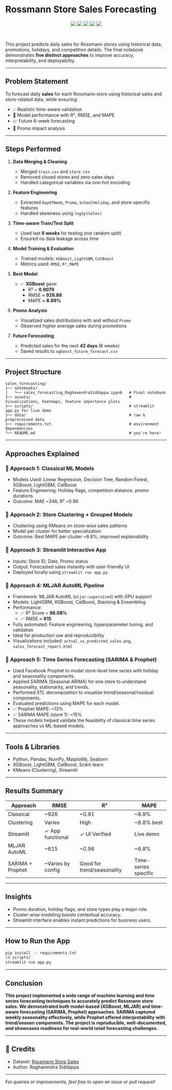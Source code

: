 # Rossmann Store Sales Forecasting 

<p align="center">
  <img src="https://img.shields.io/badge/Made%20with-Python%203.10-blue?style=flat-square&logo=python" />
  <img src="https://img.shields.io/github/last-commit/coolhead/sales-forecasting?style=flat-square" />
  <img src="https://img.shields.io/github/repo-size/coolhead/sales-forecasting?style=flat-square" />
  <img src="https://img.shields.io/github/workflow/status/coolhead/sales-forecasting/CI?label=Build&style=flat-square" />
  <img src="https://img.shields.io/badge/License-MIT-green?style=flat-square" />
</p>

<br>

This project predicts daily sales for Rossmann stores using historical data, promotions, holidays, and competition details. The final notebook demonstrates **five distinct approaches** to improve accuracy, interpretability, and deployability.

---
## Problem Statement

To forecast daily **sales** for each Rossmann store using historical sales and store-related data, while ensuring:

- 💡 Realistic time-aware validation
- 🧮 Model performance with R², RMSE, and MAPE
- 📈 Future 6-week forecasting
- 🎯 Promo impact analysis

---

## Steps Performed

1. **Data Merging & Cleaning**
   - Merged `train.csv` and `store.csv`
   - Removed closed stores and zero-sales days
   - Handled categorical variables via one-hot encoding

2. **Feature Engineering**
   - Extracted `DayOfWeek`, `Promo`, `SchoolHoliday`, and store-specific features
   - Handled skewness using `log1p(Sales)`

3. **Time-aware Train/Test Split**
   - Used last **6 weeks** for testing (not random split)
   - Ensured no data leakage across time

4. **Model Training & Evaluation**
   - Trained models: `XGBoost`, `LightGBM`, `CatBoost`
   - Metrics used: `RMSE`, `R²`, `MAPE`

5. **Best Model**
   - ✅ **XGBoost** gave:
     - R² = **0.9079**
     - RMSE ≈ **926.88**
     - MAPE ≈ **8.89%**

6. **Promo Analysis**
   - Visualized sales distributions with and without `Promo`
   - Observed higher average sales during promotions

7. **Future Forecasting**
   - Predicted sales for the next **42 days** (6 weeks)
   - Saved results to `xgboost_future_forecast.csv`

---

## Project Structure

```
sales_forecasting/
├── notebooks/
│   └── sales_forecasting_RaghavendraSiddappa.ipynb   # Final notebook
├── assets/                                           # Visualizations, heatmaps, feature importance plots
├── scripts/                                          # streamlit app.py for live demo
├── data/                                             # raw & preprocessed data
├── requirements.txt                                  # environment dependencies
└── README.md                                         # you're here!
```

---

## Approaches Explained

### 🔹 **Approach 1: Classical ML Models**
- Models Used: Linear Regression, Decision Tree, Random Forest, XGBoost, LightGBM, CatBoost
- Feature Engineering: Holiday flags, competition distance, promo durations
- Outcome: MAE ~346, R² ~0.96

### 🔹 **Approach 2: Store Clustering + Grouped Models**
- Clustering using KMeans on store-wise sales patterns
- Model per cluster for better specialization
- Outcome: Best MAPE per cluster ~8.8%, improved explainability

### 🔹 **Approach 3: Streamlit Interactive App**
- Inputs: Store ID, Date, Promo status
- Output: Forecasted sales instantly with user-friendly UI
- Deployed locally using `streamlit run app.py`

### 🔹 **Approach 4: MLJAR AutoML Pipeline**
- Framework: MLJAR AutoML (`mljar-supervised`) with GPU support
- Models: LightGBM, XGBoost, CatBoost, Stacking & Ensembling
- Performance:
  - ✅ R² Score = **96.08%**
  - ✅ RMSE ≈ **615**
- Fully automated: Feature engineering, hyperparameter tuning, and validation
- Ideal for production use and reproducibility
- Visualizations included: `actual_vs_predicted_sales.png`, `sales_forecast_report.html`

### 🔹 **Approach 5: Time Series Forecasting (SARIMA & Prophet)**

- Used Facebook Prophet to model store-level time series with holiday and seasonality components.
- Applied SARIMA (Seasonal ARIMA) for one store to understand seasonality, stationarity, and trends.
- Performed STL decomposition to visualize trend/seasonal/residual components.
- Evaluated predictions using MAPE for each model.
- ✅ Prophet MAPE: ~13%
- ✅ SARIMA MAPE (store 1): ~15%
- These models helped validate the feasibility of classical time series approaches vs ML-based models.

---

## Tools & Libraries
- Python, Pandas, NumPy, Matplotlib, Seaborn
- XGBoost, LightGBM, CatBoost, Scikit-learn
- KMeans (Clustering), Streamlit

---

## Results Summary

| Approach         | RMSE               | R²                         | MAPE                 |
| ---------------- | ------------------ | -------------------------- | -------------------- |
| Classical        | \~926              | \~0.91                     | \~8.9%               |
| Clustering       | Varies             | High                       | \~8.8% best          |
| Streamlit        | ✓ App functional   | ✓ UI Verified              | Live demo            |
| MLJAR AutoML     | \~615              | \~0.96                     | \~6.8%               |
| SARIMA + Prophet | \~Varies by config | Good for trend/seasonality | Time-series specific |

---

## Insights
- Promo duration, holiday flags, and store types play a major role.
- Cluster-wise modeling boosts contextual accuracy.
- Streamlit interface enables instant predictions for business users.

---

## How to Run the App

```bash
pip install -r requirements.txt
cd scripts/
streamlit run app.py
```

---

## Conclusion

**This project implemented a wide range of machine learning and time series forecasting techniques to accurately predict Rossmann store sales. We demonstrated both model-based (XGBoost, MLJAR) and time-aware forecasting (SARIMA, Prophet) approaches. SARIMA captured weekly seasonality effectively, while Prophet offered interpretability with trend/season components. The project is reproducible, well-documented, and showcases readiness for real-world retail forecasting challenges.**


---

## 🔗 Credits

- Dataset: [Rossmann Store Sales](https://www.kaggle.com/c/rossmann-store-sales)
- Author: Raghavendra Siddappa

---

*For queries or improvements, feel free to open an issue or pull request!*

